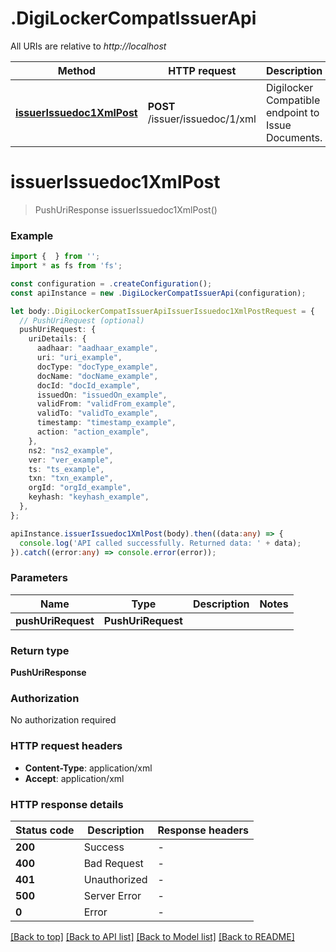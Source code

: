 # .DigiLockerCompatIssuerApi

All URIs are relative to *http://localhost*

Method | HTTP request | Description
------------- | ------------- | -------------
[**issuerIssuedoc1XmlPost**](DigiLockerCompatIssuerApi.md#issuerIssuedoc1XmlPost) | **POST** /issuer/issuedoc/1/xml | Digilocker Compatible endpoint to Issue Documents.


# **issuerIssuedoc1XmlPost**
> PushUriResponse issuerIssuedoc1XmlPost()


### Example


```typescript
import {  } from '';
import * as fs from 'fs';

const configuration = .createConfiguration();
const apiInstance = new .DigiLockerCompatIssuerApi(configuration);

let body:.DigiLockerCompatIssuerApiIssuerIssuedoc1XmlPostRequest = {
  // PushUriRequest (optional)
  pushUriRequest: {
    uriDetails: {
      aadhaar: "aadhaar_example",
      uri: "uri_example",
      docType: "docType_example",
      docName: "docName_example",
      docId: "docId_example",
      issuedOn: "issuedOn_example",
      validFrom: "validFrom_example",
      validTo: "validTo_example",
      timestamp: "timestamp_example",
      action: "action_example",
    },
    ns2: "ns2_example",
    ver: "ver_example",
    ts: "ts_example",
    txn: "txn_example",
    orgId: "orgId_example",
    keyhash: "keyhash_example",
  },
};

apiInstance.issuerIssuedoc1XmlPost(body).then((data:any) => {
  console.log('API called successfully. Returned data: ' + data);
}).catch((error:any) => console.error(error));
```


### Parameters

Name | Type | Description  | Notes
------------- | ------------- | ------------- | -------------
 **pushUriRequest** | **PushUriRequest**|  |


### Return type

**PushUriResponse**

### Authorization

No authorization required

### HTTP request headers

 - **Content-Type**: application/xml
 - **Accept**: application/xml


### HTTP response details
| Status code | Description | Response headers |
|-------------|-------------|------------------|
**200** | Success |  -  |
**400** | Bad Request |  -  |
**401** | Unauthorized |  -  |
**500** | Server Error |  -  |
**0** | Error |  -  |

[[Back to top]](#) [[Back to API list]](README.md#documentation-for-api-endpoints) [[Back to Model list]](README.md#documentation-for-models) [[Back to README]](README.md)


